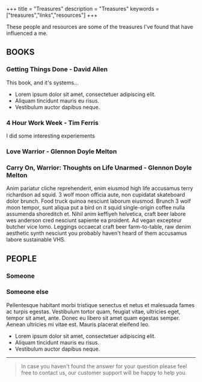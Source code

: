 +++
title = "Treasures"
description = "Treasures"
keywords = ["treasures","links","resources"]
+++

These people and resources are some of the treasures I've found that have influenced a me.

## BOOKS

### Getting Things Done - David Allen

This book, and it's systems...

* Lorem ipsum dolor sit amet, consectetuer adipiscing elit.
* Aliquam tincidunt mauris eu risus.
* Vestibulum auctor dapibus neque.

### 4 Hour Work Week - Tim Ferris

I did some interesting experiements

### Love Warrior - Glennon Doyle Melton

### Carry On, Warrior: Thoughts on Life Unarmed - Glennon Doyle Melton

Anim pariatur cliche reprehenderit, enim eiusmod high life accusamus terry richardson ad squid. 3 wolf moon officia aute, non cupidatat skateboard dolor brunch. Food truck quinoa nesciunt laborum eiusmod. Brunch 3 wolf moon tempor, sunt aliqua put a bird on it squid single-origin coffee nulla assumenda shoreditch et. Nihil anim keffiyeh helvetica, craft beer labore wes anderson cred nesciunt sapiente ea proident. Ad vegan excepteur butcher vice lomo. Leggings occaecat craft beer farm-to-table, raw denim aesthetic synth nesciunt you probably haven't heard of them accusamus labore sustainable VHS.

## PEOPLE
### Someone
### Someone else

Pellentesque habitant morbi tristique senectus et netus et malesuada fames ac turpis egestas. Vestibulum tortor quam, feugiat vitae, ultricies eget, tempor sit amet, ante. Donec eu libero sit amet quam egestas semper. Aenean ultricies mi vitae est. Mauris placerat eleifend leo.

* Lorem ipsum dolor sit amet, consectetuer adipiscing elit.
* Aliquam tincidunt mauris eu risus.
* Vestibulum auctor dapibus neque.

---

> In case you haven't found the answer for your question please feel free to contact us, our customer support will be happy to help you.
